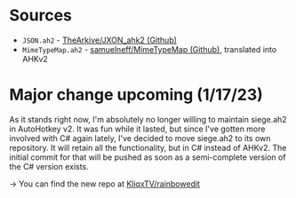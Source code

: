 # Sources

* `JSON.ah2` - [TheArkive/JXON_ahk2 (Github)](https://github.com/TheArkive/JXON_ahk2)
* `MimeTypeMap.ah2` - [samuelneff/MimeTypeMap (Github)](https://github.com/samuelneff/MimeTypeMap/blob/master/MimeTypeMap.cs), translated into AHKv2

# Major change upcoming (1/17/23)

As it stands right now, I'm absolutely no longer willing to maintain siege.ah2 in AutoHotkey v2. It was fun while it lasted, but since I've gotten more involved with C# again lately, I've decided to move siege.ah2 to its own repository. It will retain all the functionality, but in C# instead of AHKv2.
The initial commit for that will be pushed as soon as a semi-complete version of the C# version exists.

→ You can find the new repo at [KliqxTV/rainbowedit](https://github.com/KliqxTV/rainbowedit)